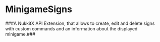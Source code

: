 # MinigameSigns
###A NukkitX API Extension, that allows to create, edit and delete signs with custom commands and an information about the displayed minigame.###
